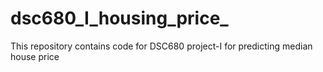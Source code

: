 # dsc680_I_housing_price_
This repository contains code for DSC680 project-I for predicting median house price
